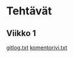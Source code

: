 # Tehtävät
## Viikko 1

[gitlog.txt](laskarit/viikko1/gitlog.txt)
[komentorivi.txt](laskarit/viikko1/komentorivi.txt)
